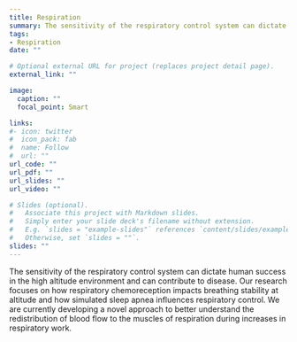 ```yaml
---
title: Respiration
summary: The sensitivity of the respiratory control system can dictate human success in the high altitude environment and can contribute to disease. Our research focuses on how respiratory chemoreception impacts breathing stability at altitude and how simulated sleep apnea influences respiratory control. We are currently developing a novel approach to better understand the redistribution of blood flow to the muscles of respiration during increases in respiratory work.
tags:
- Respiration
date: ""

# Optional external URL for project (replaces project detail page).
external_link: ""

image:
  caption: ""
  focal_point: Smart

links:
#- icon: twitter
#  icon_pack: fab
#  name: Follow
#  url: ""
url_code: ""
url_pdf: ""
url_slides: ""
url_video: ""

# Slides (optional).
#   Associate this project with Markdown slides.
#   Simply enter your slide deck's filename without extension.
#   E.g. `slides = "example-slides"` references `content/slides/example-slides.md`.
#   Otherwise, set `slides = ""`.
slides: ""
---
```


The sensitivity of the respiratory control system can dictate human success in the high altitude environment and can contribute to disease. Our research focuses on how respiratory chemoreception impacts breathing stability at altitude and how simulated sleep apnea influences respiratory control. We are currently developing a novel approach to better understand the redistribution of blood flow to the muscles of respiration during increases in respiratory work.
